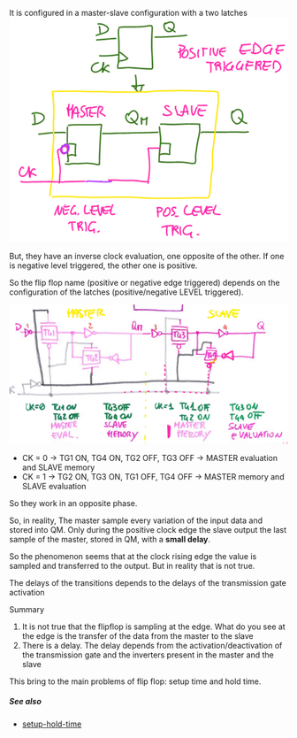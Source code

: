 It is configured in a master-slave configuration with a two latches
![](media/Pasted%20image%2020230529105806.png)

But, they have an inverse clock evaluation, one opposite of the other.
If one is negative level triggered, the other one is positive. 

So the flip flop name (positive or negative edge triggered) depends on the configuration of the latches (positive/negative LEVEL triggered).

![](media/Pasted%20image%2020230529111820.png)

- CK = 0    -> TG1 ON, TG4 ON, TG2 OFF, TG3 OFF  -> MASTER evaluation and SLAVE memory
- CK = 1     -> TG2 ON, TG3 ON, TG1 OFF, TG4 OFF -> MASTER memory and SLAVE evaluation

So they work in an opposite phase.

So, in reality, The master sample every variation of the input data and stored into QM. Only during the positive clock edge the slave output the last sample of the master, stored in QM, with a **small delay**.

So the phenomenon seems that at the clock rising edge the value is sampled and transferred to the output. But in reality that is not true. 

The delays of the transitions depends to the delays of the transmission gate activation

Summary
1. It is not true that the flipflop is sampling at the edge. What do you see at the edge is the transfer of the data from the master to the slave
2. There is a delay. The delay depends from the activation/deactivation of the transmission gate and the inverters present in the master and the slave

This bring to the main problems of flip flop: setup time and hold time.

##### See also
- [setup-hold-time](setup-hold-time.md)